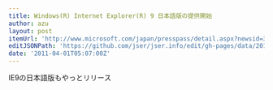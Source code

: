 ```yaml
---
title: Windows(R) Internet Explorer(R) 9 日本語版の提供開始
author: azu
layout: post
itemUrl: 'http://www.microsoft.com/japan/presspass/detail.aspx?newsid=3995'
editJSONPath: 'https://github.com/jser/jser.info/edit/gh-pages/data/2011/04/index.json'
date: '2011-04-01T05:07:00Z'
---
```

IE9の日本語版もやっとリリース
